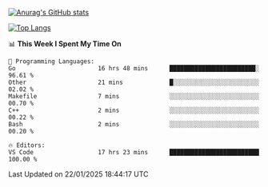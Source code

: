 [![Anurag's GitHub stats](https://github-readme-stats.vercel.app/api?username=wugouzi&count_private=true)](https://github.com/anuraghazra/github-readme-stats)

[![Top Langs](https://github-readme-stats.vercel.app/api/top-langs/?username=wugouzi&layout=compact&count_private=true&hide=html)](https://github.com/anuraghazra/github-readme-stats)

<!--START_SECTION:waka-->
📊 **This Week I Spent My Time On** 

```text
💬 Programming Languages: 
Go                       16 hrs 48 mins      ████████████████████████░   96.61 % 
Other                    21 mins             █░░░░░░░░░░░░░░░░░░░░░░░░   02.02 % 
Makefile                 7 mins              ░░░░░░░░░░░░░░░░░░░░░░░░░   00.70 % 
C++                      2 mins              ░░░░░░░░░░░░░░░░░░░░░░░░░   00.22 % 
Bash                     2 mins              ░░░░░░░░░░░░░░░░░░░░░░░░░   00.20 % 

🔥 Editors: 
VS Code                  17 hrs 23 mins      █████████████████████████   100.00 % 
```


 Last Updated on 22/01/2025 18:44:17 UTC
<!--END_SECTION:waka-->

<!--
**wugouzi/wugouzi** is a ✨ _special_ ✨ repository because its `README.md` (this file) appears on your GitHub profile.

Here are some ideas to get you started:

- 🔭 I’m currently working on ...
- 🌱 I’m currently learning ...
- 👯 I’m looking to collaborate on ...
- 🤔 I’m looking for help with ...
- 💬 Ask me about ...
- 📫 How to reach me: ...
- 😄 Pronouns: ...
- ⚡ Fun fact: ...
-->
